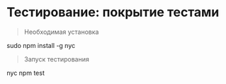 # Тестирование: покрытие тестами

> Необходимая установка

sudo npm install -g nyc

> Запуск тестирования

nyc npm test

